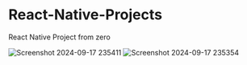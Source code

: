 # React-Native-Projects
React Native Project from zero

![Screenshot 2024-09-17 235411](https://github.com/user-attachments/assets/d92ffe54-a2e2-4fd9-a756-5c7e026f399d)   ![Screenshot 2024-09-17 235354](https://github.com/user-attachments/assets/f47fbfcd-b610-4967-b7eb-67f43b84c62d)
